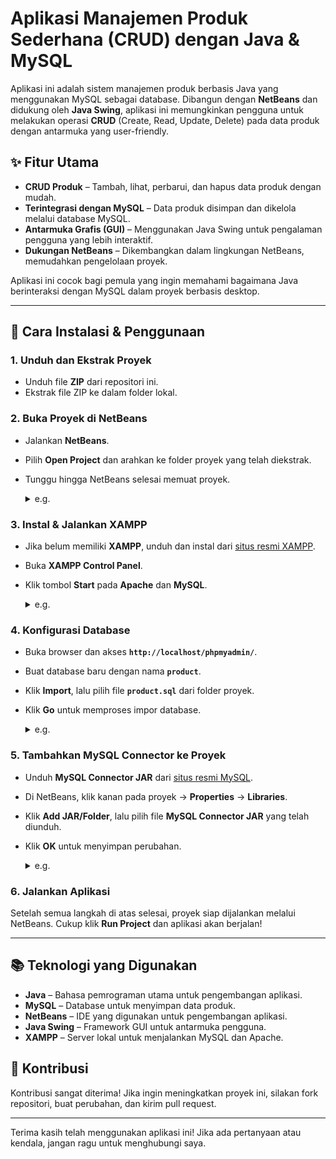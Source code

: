 # Aplikasi Manajemen Produk Sederhana (CRUD) dengan Java & MySQL

Aplikasi ini adalah sistem manajemen produk berbasis Java yang menggunakan MySQL sebagai database. Dibangun dengan **NetBeans** dan didukung oleh **Java Swing**, aplikasi ini memungkinkan pengguna untuk melakukan operasi **CRUD** (Create, Read, Update, Delete) pada data produk dengan antarmuka yang user-friendly.

## ✨ Fitur Utama
- **CRUD Produk** – Tambah, lihat, perbarui, dan hapus data produk dengan mudah.
- **Terintegrasi dengan MySQL** – Data produk disimpan dan dikelola melalui database MySQL.
- **Antarmuka Grafis (GUI)** – Menggunakan Java Swing untuk pengalaman pengguna yang lebih interaktif.
- **Dukungan NetBeans** – Dikembangkan dalam lingkungan NetBeans, memudahkan pengelolaan proyek.

Aplikasi ini cocok bagi pemula yang ingin memahami bagaimana Java berinteraksi dengan MySQL dalam proyek berbasis desktop.

---

## 📌 Cara Instalasi & Penggunaan

### **1. Unduh dan Ekstrak Proyek**
- Unduh file **ZIP** dari repositori ini.
- Ekstrak file ZIP ke dalam folder lokal.

### **2. Buka Proyek di NetBeans**
- Jalankan **NetBeans**.
- Pilih **Open Project** dan arahkan ke folder proyek yang telah diekstrak.
- Tunggu hingga NetBeans selesai memuat proyek.

  <details>
  <summary>e.g.</summary>
  <img src="https://github.com/user-attachments/assets/a52388d0-d1cb-4469-86f8-dffc98a039fb"/>
  </details>

### **3. Instal & Jalankan XAMPP**
- Jika belum memiliki **XAMPP**, unduh dan instal dari [situs resmi XAMPP](https://www.apachefriends.org/download.html).
- Buka **XAMPP Control Panel**.
- Klik tombol **Start** pada **Apache** dan **MySQL**.

  <details>
  <summary>e.g.</summary>
  <img src="https://github.com/user-attachments/assets/2cecc0ca-d783-488a-aac9-992bfc77150b"/>
  </details>

### **4. Konfigurasi Database**
- Buka browser dan akses **`http://localhost/phpmyadmin/`**.
- Buat database baru dengan nama **`product`**.
- Klik **Import**, lalu pilih file **`product.sql`** dari folder proyek.
- Klik **Go** untuk memproses impor database.

  <details>
  <summary>e.g.</summary>
  <img src="https://github.com/user-attachments/assets/a4c5cf2b-dff6-477a-9470-061b3a4a85e8"/>
  </details>

### **5. Tambahkan MySQL Connector ke Proyek**
- Unduh **MySQL Connector JAR** dari [situs resmi MySQL](https://downloads.mysql.com/archives/c-j/).
- Di NetBeans, klik kanan pada proyek → **Properties** → **Libraries**.
- Klik **Add JAR/Folder**, lalu pilih file **MySQL Connector JAR** yang telah diunduh.
- Klik **OK** untuk menyimpan perubahan.

  <details>
  <summary>e.g.</summary>
  <img src="https://github.com/user-attachments/assets/f9a9b704-aec2-4e89-b33d-29a0b8775b9c"/>
  </details>

### **6. Jalankan Aplikasi**
Setelah semua langkah di atas selesai, proyek siap dijalankan melalui NetBeans. Cukup klik **Run Project** dan aplikasi akan berjalan!

---

## 📚 Teknologi yang Digunakan
- **Java** – Bahasa pemrograman utama untuk pengembangan aplikasi.
- **MySQL** – Database untuk menyimpan data produk.
- **NetBeans** – IDE yang digunakan untuk pengembangan aplikasi.
- **Java Swing** – Framework GUI untuk antarmuka pengguna.
- **XAMPP** – Server lokal untuk menjalankan MySQL dan Apache.

## 🤝 Kontribusi
Kontribusi sangat diterima! Jika ingin meningkatkan proyek ini, silakan fork repositori, buat perubahan, dan kirim pull request.

---

Terima kasih telah menggunakan aplikasi ini! Jika ada pertanyaan atau kendala, jangan ragu untuk menghubungi saya.

